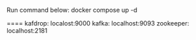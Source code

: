 Run command below:
docker compose up -d

====
kafdrop:   localost:9000
kafka:    localhost:9093
zookeeper: localhost:2181